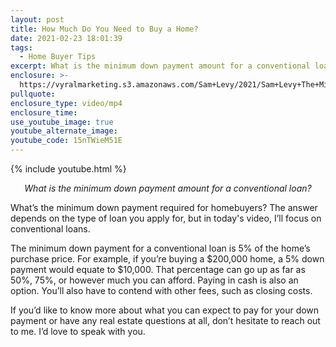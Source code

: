 ```yaml
---
layout: post
title: How Much Do You Need to Buy a Home?
date: 2021-02-23 18:01:39
tags:
  - Home Buyer Tips
excerpt: What is the minimum down payment amount for a conventional loan?
enclosure: >-
  https://vyralmarketing.s3.amazonaws.com/Sam+Levy/2021/Sam+Levy+The+Minimum+Requirement+for+a+Down+Payment+2.mp4
pullquote:
enclosure_type: video/mp4
enclosure_time:
use_youtube_image: true
youtube_alternate_image:
youtube_code: 15nTWieM51E
---
```


{% include youtube.html %}

<p style="text-align: center;"><em>What is the minimum down payment amount for a conventional loan?</em></p>

What’s the minimum down payment required for homebuyers? The answer depends on the type of loan you apply for, but in today's video, I’ll focus on conventional loans.

The minimum down payment for a conventional loan is 5% of the home’s purchase price. For example, if you’re buying a $200,000 home, a 5% down payment would equate to $10,000. That percentage can go up as far as 50%, 75%, or however much you can afford. Paying in cash is also an option. You’ll also have to contend with other fees, such as closing costs.

If you’d like to know more about what you can expect to pay for your down payment or have any real estate questions at all, don’t hesitate to reach out to me. I’d love to speak with you.
